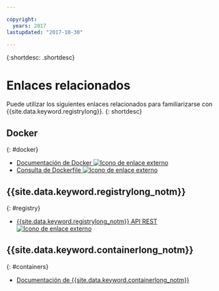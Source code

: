 ```yaml
---

copyright:
  years: 2017
lastupdated: "2017-10-30"

---
```


{:shortdesc: .shortdesc}


# Enlaces relacionados

Puede utilizar los siguientes enlaces relacionados para familiarizarse con {{site.data.keyword.registrylong}}.
{: shortdesc}

## Docker
{: #docker}

<ul>
<li><a href="https://docs.docker.com/engine/" target="_blank">Documentación de Docker <img src="../../icons/launch-glyph.svg" alt="Icono de enlace externo"></a>
<li><a href="http://docs.docker.com/engine/reference/builder/" target="_blank">Consulta de Dockerfile <img src="../../icons/launch-glyph.svg" alt="Icono de enlace externo"></a>
</ul>

## {{site.data.keyword.registrylong_notm}}
{: #registry}

<ul>
<li><a href="https://registry.ng.bluemix.net/api/doc/" target="_blank">{{site.data.keyword.registrylong_notm}} API REST <img src="../../icons/launch-glyph.svg" alt="Icono de enlace externo"></a>
</ul>

## {{site.data.keyword.containerlong_notm}}
{: #containers}

* [Documentación de {{site.data.keyword.containerlong_notm}}](../../containers/container_index.html)
